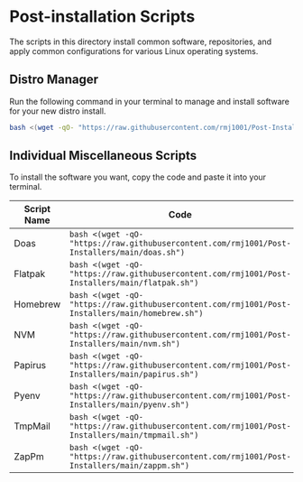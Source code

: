 <!--
##############################################
#   Author(s): RMCJ <rmichael1001@gmail.com>
#   Project: HeckerShell
#   Version: 1.0
#
#   Usage: n/a
#
#   Description: Distro post-install info
#
##############################################
-->
# Post-installation Scripts

The scripts in this directory install common software, repositories, and apply
common configurations for various Linux operating systems.

## Distro Manager

Run the following command in your terminal to manage and install software for your new distro install.

```bash
bash <(wget -qO- "https://raw.githubusercontent.com/rmj1001/Post-Installers/main/distromgr.sh")
```

## Individual Miscellaneous Scripts

To install the software you want, copy the code and paste it into your terminal.

| Script Name | Code                                                                                                 |
| ----------- | ---------------------------------------------------------------------------------------------------- |
| Doas        | ```bash <(wget -qO- "https://raw.githubusercontent.com/rmj1001/Post-Installers/main/doas.sh")```     |
| Flatpak     | ```bash <(wget -qO- "https://raw.githubusercontent.com/rmj1001/Post-Installers/main/flatpak.sh")```  |
| Homebrew    | ```bash <(wget -qO- "https://raw.githubusercontent.com/rmj1001/Post-Installers/main/homebrew.sh")``` |
| NVM         | ```bash <(wget -qO- "https://raw.githubusercontent.com/rmj1001/Post-Installers/main/nvm.sh")```      |
| Papirus     | ```bash <(wget -qO- "https://raw.githubusercontent.com/rmj1001/Post-Installers/main/papirus.sh")```  |
| Pyenv       | ```bash <(wget -qO- "https://raw.githubusercontent.com/rmj1001/Post-Installers/main/pyenv.sh")```    |
| TmpMail     | ```bash <(wget -qO- "https://raw.githubusercontent.com/rmj1001/Post-Installers/main/tmpmail.sh")```  |
| ZapPm       | ```bash <(wget -qO- "https://raw.githubusercontent.com/rmj1001/Post-Installers/main/zappm.sh")```    |
